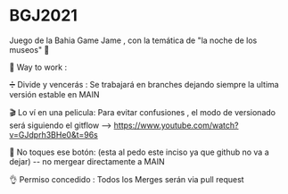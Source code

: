 # BGJ2021
Juego de la Bahia Game Jame , con la temática de "la noche de los museos" 🚀

🎯 Way to work :

➗ Divide y vencerás : 
    Se trabajará en branches dejando siempre la ultima versión estable en MAIN

🎬 Lo ví en una pelicula:
    Para evitar confusiones , el modo de versionado será siguiendo el gitflow --> https://www.youtube.com/watch?v=GJdprh3BHe0&t=96s

🔴 No toques ese botón:
    (esta al pedo este inciso ya que github no va a dejar) -- no mergear directamente a MAIN 

👌 Permiso concedido :
    Todos los Merges serán via pull request
